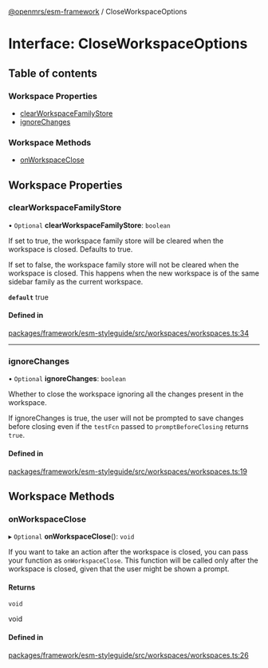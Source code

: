 [@openmrs/esm-framework](../API.md) / CloseWorkspaceOptions

# Interface: CloseWorkspaceOptions

## Table of contents

### Workspace Properties

- [clearWorkspaceFamilyStore](CloseWorkspaceOptions.md#clearworkspacefamilystore)
- [ignoreChanges](CloseWorkspaceOptions.md#ignorechanges)

### Workspace Methods

- [onWorkspaceClose](CloseWorkspaceOptions.md#onworkspaceclose)

## Workspace Properties

### clearWorkspaceFamilyStore

• `Optional` **clearWorkspaceFamilyStore**: `boolean`

If set to true, the workspace family store will be cleared when the workspace is closed. Defaults to true.

If set to false, the workspace family store will not be cleared when the workspace is closed. This happens when the new workspace is of the same sidebar family as the current workspace.

**`default`** true

#### Defined in

[packages/framework/esm-styleguide/src/workspaces/workspaces.ts:34](https://github.com/openmrs/openmrs-esm-core/blob/main/packages/framework/esm-styleguide/src/workspaces/workspaces.ts#L34)

___

### ignoreChanges

• `Optional` **ignoreChanges**: `boolean`

Whether to close the workspace ignoring all the changes present in the workspace.

If ignoreChanges is true, the user will not be prompted to save changes before closing
even if the `testFcn` passed to `promptBeforeClosing` returns `true`.

#### Defined in

[packages/framework/esm-styleguide/src/workspaces/workspaces.ts:19](https://github.com/openmrs/openmrs-esm-core/blob/main/packages/framework/esm-styleguide/src/workspaces/workspaces.ts#L19)

## Workspace Methods

### onWorkspaceClose

▸ `Optional` **onWorkspaceClose**(): `void`

If you want to take an action after the workspace is closed, you can pass your function as
`onWorkspaceClose`. This function will be called only after the workspace is closed, given
that the user might be shown a prompt.

#### Returns

`void`

void

#### Defined in

[packages/framework/esm-styleguide/src/workspaces/workspaces.ts:26](https://github.com/openmrs/openmrs-esm-core/blob/main/packages/framework/esm-styleguide/src/workspaces/workspaces.ts#L26)
